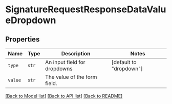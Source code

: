 # SignatureRequestResponseDataValueDropdown



## Properties

| Name | Type | Description | Notes |
| ---- | ---- | ----------- | ----- |
| `type` | ```str``` |  An input field for dropdowns  |  [default to "dropdown"] |
| `value` | ```str``` |  The value of the form field.  |  |


[[Back to Model list]](../README.md#documentation-for-models) [[Back to API list]](../README.md#documentation-for-api-endpoints) [[Back to README]](../README.md)


